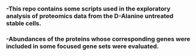 ###  -This repo contains some scripts used in the exploratory analysis of proteomics data from the D-Alanine untreated stable cells.

###  -Abundances of the proteins whose corresponding genes were included in some focused gene sets were evaluated.
